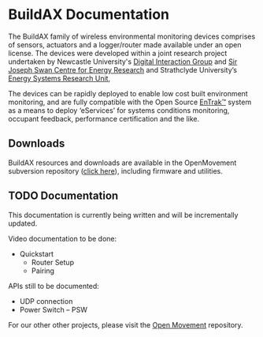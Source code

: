 
# BuildAX Documentation

The BuildAX family of wireless environmental monitoring devices comprises of sensors, 
actuators and a logger/router made available under an open license. The devices
were developed within a joint research project undertaken by Newcastle 
University's [Digital Interaction Group](http://di.ncl.ac.uk/) and 
[Sir Joseph Swan Centre for Energy Research](http://www.ncl.ac.uk/energy/)
and Strathclyde University’s [Energy Systems Research Unit](http://www.strath.ac.uk/esru/), 

The devices can be rapidly deployed to enable low cost built environment 
monitoring, and are fully compatible with the Open Source 
[EnTrak™](http://www.esru.strath.ac.uk/Programs/EnTrak.htm) system as a means 
to deploy ‘eServices’ for systems conditions monitoring, occupant feedback, 
performance certification and the like.

## Downloads

BuildAX resources and downloads are available in the OpenMovement subversion 
repository ([click here](http://openmovement.googlecode.com/svn/downloads/BuildAX/)),
including firmware and utilities.


## TODO Documentation

This documentation is currently being written and will be incrementally updated.  

Video documentation to be done:

 * Quickstart
    + Router Setup
    + Pairing

APIs still to be documented:

 * UDP connection
 * Power Switch – PSW

For our other other projects, please visit the [Open Movement](https://code.google.com/p/openmovement/) repository.


